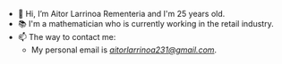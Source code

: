 - 👋 Hi, I’m Aitor Larrinoa Rementeria and I'm 25 years old. 
- 📚 I'm a mathematician who is currently working in the retail industry.
- 📫 The way to contact me: 
     - My personal email is *aitorlarrinoa231@gmail.com*.

<!---
aitorlarrinoa/aitorlarrinoa is a ✨ special ✨ repository because its `README.md` (this file) appears on your GitHub profile.
You can click the Preview link to take a look at your changes.
--->
